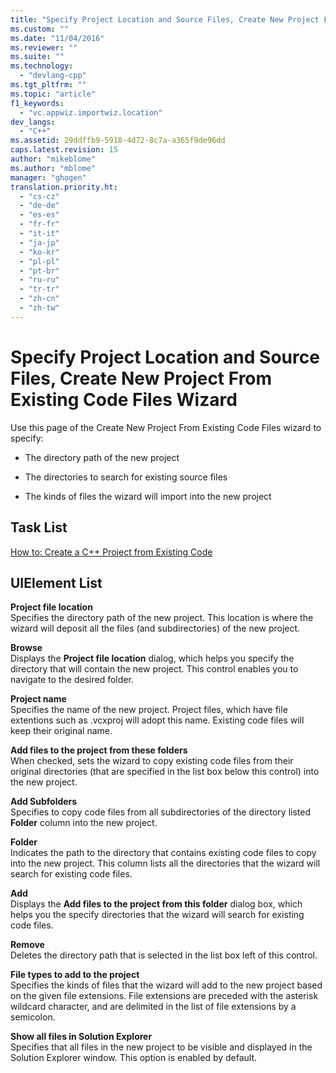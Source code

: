 ```yaml
---
title: "Specify Project Location and Source Files, Create New Project From Existing Code Files Wizard | Microsoft Docs"
ms.custom: ""
ms.date: "11/04/2016"
ms.reviewer: ""
ms.suite: ""
ms.technology: 
  - "devlang-cpp"
ms.tgt_pltfrm: ""
ms.topic: "article"
f1_keywords: 
  - "vc.appwiz.importwiz.location"
dev_langs: 
  - "C++"
ms.assetid: 29ddffb9-5918-4d72-8c7a-a365f9de96dd
caps.latest.revision: 15
author: "mikeblome"
ms.author: "mblome"
manager: "ghogen"
translation.priority.ht: 
  - "cs-cz"
  - "de-de"
  - "es-es"
  - "fr-fr"
  - "it-it"
  - "ja-jp"
  - "ko-kr"
  - "pl-pl"
  - "pt-br"
  - "ru-ru"
  - "tr-tr"
  - "zh-cn"
  - "zh-tw"
---
```

# Specify Project Location and Source Files, Create New Project From Existing Code Files Wizard
Use this page of the Create New Project From Existing Code Files wizard to specify:  
  
-   The directory path of the new project  
  
-   The directories to search for existing source files  
  
-   The kinds of files the wizard will import into the new project  
  
## Task List  
 [How to: Create a C++ Project from Existing Code](../ide/how-to-create-a-cpp-project-from-existing-code.md)  
  
## UIElement List  
 **Project file location**  
 Specifies the directory path of the new project. This location is where the wizard will deposit all the files (and subdirectories) of the new project.  
  
 **Browse**  
 Displays the **Project file location** dialog, which helps you specify the directory that will contain the new project. This control enables you to navigate to the desired folder.  
  
 **Project name**  
 Specifies the name of the new project. Project files, which have file extentions such as .vcxproj will adopt this name. Existing code files will keep their original name.  
  
 **Add files to the project from these folders**  
 When checked, sets the wizard to copy existing code files from their original directories (that are specified in the list box below this control) into the new project.  
  
 **Add Subfolders**  
 Specifies to copy code files from all subdirectories of the directory listed **Folder** column into the new project.  
  
 **Folder**  
 Indicates the path to the directory that contains existing code files to copy into the new project. This column lists all the directories that the wizard will search for existing code files.  
  
 **Add**  
 Displays the **Add files to the project from this folder** dialog box, which helps you the specify directories that the wizard will search for existing code files.  
  
 **Remove**  
 Deletes the directory path that is selected in the list box left of this control.  
  
 **File types to add to the project**  
 Specifies the kinds of files that the wizard will add to the new project based on the given file extensions. File extensions are preceded with the asterisk wildcard character, and are delimited in the list of file extensions by a semicolon.  
  
 **Show all files in Solution Explorer**  
 Specifies that all files in the new project to be visible and displayed in the Solution Explorer window. This option is enabled by default.